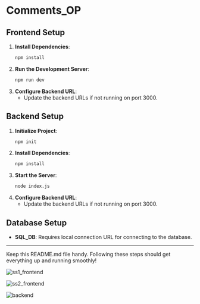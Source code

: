# Comments_OP

## Frontend Setup
1. **Install Dependencies**:
    ```sh
    npm install
    ```
2. **Run the Development Server**:
    ```sh
    npm run dev
    ```
3. **Configure Backend URL**:
    - Update the backend URLs if not running on port 3000.

## Backend Setup
1. **Initialize Project**:
    ```sh
    npm init
    ```
2. **Install Dependencies**:
    ```sh
    npm install
    ```
3. **Start the Server**:
    ```sh
    node index.js
    ```
4. **Configure Backend URL**:
    - Update the backend URLs if not running on port 3000.

## Database Setup
- **SQL_DB**: Requires local connection URL for connecting to the database.

---

Keep this README.md file handy. Following these steps should get everything up and running smoothly!



![ss1_frontend](https://github.com/user-attachments/assets/1d393947-1cfe-482e-855b-805f10830a27)

![ss2_frontend](https://github.com/user-attachments/assets/93723b50-d7cd-41dc-89ab-e2a15c8f2c6c)

![backend](https://github.com/user-attachments/assets/c1a33a9b-b5e7-4c85-8948-3a4cb2c2d989)


